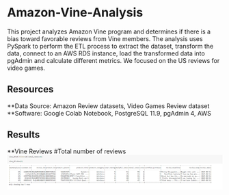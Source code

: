 # Amazon-Vine-Analysis
This project analyzes Amazon Vine program and determines if there is a bias toward favorable reviews from Vine members.
The analysis uses PySpark to perform the ETL process to extract the dataset, transform the data, connect to an AWS RDS instance, load the transformed data into pgAdmin and calculate different metrics.
We focused on the US reviews for video games.
## Resources
**Data Source: Amazon Review datasets, Video Games Review dataset
**Software: Google Colab Notebook, PostgreSQL 11.9, pgAdmin 4, AWS
## Results
**Vine Reviews
#Total number of reviews
![GitHub Graph](https://github.com/tpatel0107/Amazon-Vine-Analysis/blob/main/Total%20Number%20of%20Reviews.PNG?raw=true)
